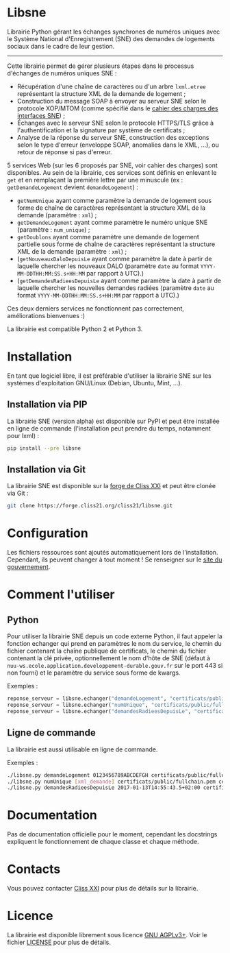 Libsne
======

Librairie Python gérant les échanges synchrones de numéros uniques avec le
Système National d'Enregistrement (SNE) des demandes de logements sociaux dans
le cadre de leur gestion.

----

Cette librairie permet de gérer plusieurs étapes dans le processus
d'échanges de numéros uniques SNE :

- Récupération d'une chaîne de caractères ou d'un arbre `lxml.etree`
représentant la structure XML de la demande de logement ;
- Construction du message SOAP à envoyer au serveur SNE selon le protocole
XOP/MTOM (comme spécifié dans le [cahier des charges des interfaces SNE][0]) ;
- Échanges avec le serveur SNE selon le protocole HTTPS/TLS grâce à
l'authentification et la signature par système de certificats ;
- Analyse de la réponse du serveur SNE, construction des exceptions selon le
type d'erreur (enveloppe SOAP, anomalies dans le XML, ...), ou retour de
réponse si pas d'erreur.

5 services Web (sur les 6 proposés par SNE, voir cahier des charges) sont
disponibles. Au sein de la librairie, ces services sont définis en enlevant le
`get` et en remplaçant la première lettre par une minuscule (ex :
`getDemandeLogement` devient `demandeLogement`) :

- `getNumUnique` ayant comme paramètre la demande de logement sous forme de
chaîne de caractères représentant la structure XML de la demande (paramètre :
`xml`) ;
- `getDemandeLogement` ayant comme paramètre le numéro unique SNE (paramètre :
`num_unique`) ;
- `getDoublons` ayant comme paramètre une demande de logement partielle sous
forme de chaîne de caractères représentant la structure XML de la demande
(paramètre : `xml`) ;
- (`getNouveauxDaloDepuisLe` ayant comme paramètre la date à partir de laquelle
chercher les nouveaux DALO (paramètre `date` au format
`YYYY-MM-DDTHH:MM:SS.s+HH:MM` par rapport à UTC).)
- (`getDemandesRadieesDepuisLe` ayant comme paramètre la date à partir de
laquelle chercher les nouvelles demandes radiées (paramètre `date` au format
`YYYY-MM-DDTHH:MM:SS.s+HH:MM` par rapport à UTC).)

Ces deux derniers services ne fonctionnent pas correctement, améliorations bienvenues :)

La librairie est compatible Python 2 et Python 3.

[0]: http://sne.info.application.logement.gouv.fr/IMG/pdf/cahier_des_charges_des_interfaces_sne_v5_cle749ba4.0-20170208

# Installation

En tant que logiciel libre, il est préférable d'utiliser la librairie SNE sur
les systèmes d'exploitation GNU/Linux (Debian, Ubuntu, Mint, ...).

## Installation via PIP

La librairie SNE (version alpha) est disponible sur PyPI et peut être installée
en ligne de commande (l'installation peut prendre du temps, notamment pour lxml) :

```bash
pip install --pre libsne
```

## Installation via Git

La librairie SNE est disponible sur la [forge de Cliss XXI][] et peut être
clonée via Git :

```bash
git clone https://forge.cliss21.org/cliss21/libsne.git
```

[forge de Cliss XXI]: https://forge.cliss21.org/cliss21/libsne

# Configuration

Les fichiers ressources sont ajoutés automatiquement lors de l'installation. Cependant, ils peuvent
changer à tout moment ! Se renseigner sur le [site du gouvernement][1].

[1]: http://sne.info.application.logement.gouv.fr/applications-interfacees-r48.html

# Comment l'utiliser

## Python
 
Pour utiliser la librairie SNE depuis un code externe Python, il faut appeler
la fonction echanger qui prend en paramètres le nom du service, le chemin du
fichier contenant la chaîne publique de certificats, le chemin du fichier
contenant la clé privée, optionnellement le nom d'hôte de SNE (défaut à
`nuu-ws.ecole.application.developpement-durable.gouv.fr` sur le port 443 si
non fourni) et le paramètre du service sous forme de kwargs.

Exemples :

```python
reponse_serveur = libsne.echanger("demandeLogement", "certificats/public/fullchain.pem", "certificats/prive/key.pem", num_unique="0123456789ABCDEFGH")
reponse_serveur = libsne.echanger("numUnique", "certificats/public/fullchain.pem", "certificats/prive/key.pem", xml=xml_demande)
reponse_serveur = libsne.echanger("demandesRadieesDepuisLe", "certificats/public/fullchain.pem", "certificats/prive/key.pem", date="2017-01-13T14:55:43.5+02:00") #Ne fonctionne pas correctement actuellement
```

## Ligne de commande

La librairie est aussi utilisable en ligne de commande.

Exemples :

```bash
./libsne.py demandeLogement 0123456789ABCDEFGH certificats/public/fullchain.pem certificats/prive/key.pem
./libsne.py numUnique [xml_demande] certificats/public/fullchain.pem certificats/prive/key.pem
./libsne.py demandesRadieesDepuisLe 2017-01-13T14:55:43.5+02:00 certificats/public/fullchain.pem certificats/prive/key.pem # Ne fonctionne pas correctement actuellement
```

# Documentation

Pas de documentation officielle pour le moment, cependant les docstrings
expliquent le fonctionnement de chaque classe et chaque méthode.

# Contacts

Vous pouvez contacter [Cliss XXI][] pour plus de détails sur la librairie.

[Cliss XXI]: http://www.cliss21.com

# Licence

La librairie est disponible librement sous licence [GNU AGPLv3+][].
Voir le fichier [LICENSE](LICENSE) pour plus de détails.

[GNU AGPLv3+]: https://www.gnu.org/licenses/agpl.html
